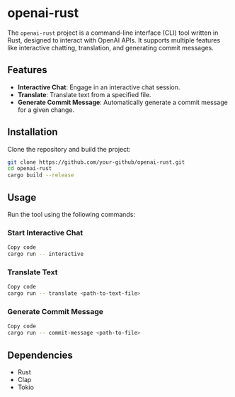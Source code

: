 # openai-rust

The `openai-rust` project is a command-line interface (CLI) tool written in Rust, designed to interact with OpenAI APIs. It supports multiple features like interactive chatting, translation, and generating commit messages.

## Features

- **Interactive Chat**: Engage in an interactive chat session.
- **Translate**: Translate text from a specified file.
- **Generate Commit Message**: Automatically generate a commit message for a given change.

## Installation

Clone the repository and build the project:

```bash
git clone https://github.com/your-github/openai-rust.git
cd openai-rust
cargo build --release
```

## Usage

Run the tool using the following commands:

### Start Interactive Chat

```bash
Copy code
cargo run -- interactive
```

### Translate Text
```bash
Copy code
cargo run -- translate <path-to-text-file>
```

### Generate Commit Message
```bash
Copy code
cargo run -- commit-message <path-to-file>
```

## Dependencies

- Rust
- Clap
- Tokio

